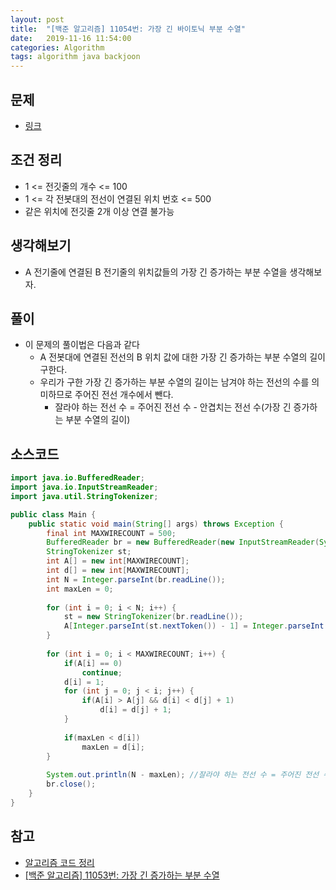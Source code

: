 ```yaml
---
layout: post
title:  "[백준 알고리즘] 11054번: 가장 긴 바이토닉 부분 수열"
date:   2019-11-16 11:54:00
categories: Algorithm
tags: algorithm java backjoon
---
```


## 문제
- [링크](https://www.acmicpc.net/problem/11054)

## 조건 정리
- 1 <= 전깃줄의 개수 <= 100
- 1 <= 각 전봇대의 전선이 연결된 위치 번호 <= 500
- 같은 위치에 전깃줄 2개 이상 연결 불가능

## 생각해보기
- A 전기줄에 연결된 B 전기줄의 위치값들의 가장 긴 증가하는 부분 수열을 생각해보자.

## 풀이
- 이 문제의 풀이법은 다음과 같다
  - A 전봇대에 연결된 전선의 B 위치 값에 대한 가장 긴 증가하는 부분 수열의 길이 구한다.
  - 우리가 구한 가장 긴 증가하는 부분 수열의 길이는 남겨야 하는 전선의 수를 의미하므로 주어진 전선 개수에서 뺀다.
    - 잘라야 하는 전선 수 = 주어진 전선 수 - 안겹치는 전선 수(가장 긴 증가하는 부분 수열의 길이)

## 소스코드
```java
import java.io.BufferedReader;
import java.io.InputStreamReader;
import java.util.StringTokenizer;

public class Main {
	public static void main(String[] args) throws Exception {
		final int MAXWIRECOUNT = 500;
		BufferedReader br = new BufferedReader(new InputStreamReader(System.in));
		StringTokenizer st;
		int A[] = new int[MAXWIRECOUNT];
		int d[] = new int[MAXWIRECOUNT];
		int N = Integer.parseInt(br.readLine());
		int maxLen = 0;
		
		for (int i = 0; i < N; i++) {
			st = new StringTokenizer(br.readLine());
			A[Integer.parseInt(st.nextToken()) - 1] = Integer.parseInt(st.nextToken()); //자연수 -> 인덱스로 변환을 위해 -1을 해준다
		}
		
		for (int i = 0; i < MAXWIRECOUNT; i++) {
			if(A[i] == 0)
				continue;
			d[i] = 1;
			for (int j = 0; j < i; j++) {
				if(A[i] > A[j] && d[i] < d[j] + 1)
					d[i] = d[j] + 1;
			}
			
			if(maxLen < d[i])
				maxLen = d[i];
		}
		
		System.out.println(N - maxLen); //잘라야 하는 전선 수 = 주어진 전선 수 - 안겹치는 전선 수(가장 긴 증가하는 부분 수열의 길이)
		br.close();
	}
}
```

## 참고
- [알고리즘 코드 정리](https://github.com/ByoungJoonIm/Algorithm_Practice)
- [[백준 알고리즘] 11053번: 가장 긴 증가하는 부분 수열](https://byoungjoonim.github.io/2019/11/15/baekjoon-11053/)
